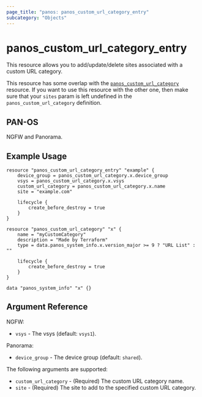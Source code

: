 ```yaml
---
page_title: "panos: panos_custom_url_category_entry"
subcategory: "Objects"
---
```


# panos_custom_url_category_entry

This resource allows you to add/update/delete sites associated with a
custom URL category.

This resource has some overlap with the
[`panos_custom_url_category`](custom_url_category.html) resource.  If
you want to use this resource with the other one, then make sure that your `sites`
param is left undefined in the `panos_custom_url_category` definition.


## PAN-OS

NGFW and Panorama.


## Example Usage

```hcl
resource "panos_custom_url_category_entry" "example" {
    device_group = panos_custom_url_category.x.device_group
    vsys = panos_custom_url_category.x.vsys
    custom_url_category = panos_custom_url_category.x.name
    site = "example.com"

    lifecycle {
        create_before_destroy = true
    }
}

resource "panos_custom_url_category" "x" {
    name = "myCustomCategory"
    description = "Made by Terraform"
    type = data.panos_system_info.x.version_major >= 9 ? "URL List" : ""

    lifecycle {
        create_before_destroy = true
    }
}

data "panos_system_info" "x" {}
```


## Argument Reference

NGFW:

* `vsys` - The vsys (default: `vsys1`).

Panorama:

* `device_group` - The device group (default: `shared`).

The following arguments are supported:

* `custom_url_category` - (Required) The custom URL category name.
* `site` - (Required) The site to add to the specified custom URL category.
